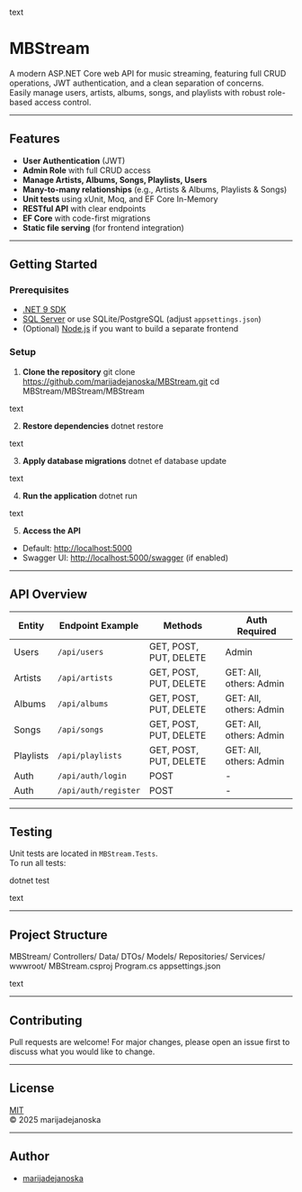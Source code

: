 text
# MBStream

A modern ASP.NET Core web API for music streaming, featuring full CRUD operations, JWT authentication, and a clean separation of concerns.  
Easily manage users, artists, albums, songs, and playlists with robust role-based access control.

---

## Features

- **User Authentication** (JWT)
- **Admin Role** with full CRUD access
- **Manage Artists, Albums, Songs, Playlists, Users**
- **Many-to-many relationships** (e.g., Artists & Albums, Playlists & Songs)
- **Unit tests** using xUnit, Moq, and EF Core In-Memory
- **RESTful API** with clear endpoints
- **EF Core** with code-first migrations
- **Static file serving** (for frontend integration)

---

## Getting Started

### Prerequisites

- [.NET 9 SDK](https://dotnet.microsoft.com/download)
- [SQL Server](https://www.microsoft.com/en-us/sql-server/sql-server-downloads) or use SQLite/PostgreSQL (adjust `appsettings.json`)
- (Optional) [Node.js](https://nodejs.org/) if you want to build a separate frontend

### Setup

1. **Clone the repository**
git clone https://github.com/marijadejanoska/MBStream.git
cd MBStream/MBStream/MBStream

text

2. **Restore dependencies**
dotnet restore

text

3. **Apply database migrations**
dotnet ef database update

text

4. **Run the application**
dotnet run

text

5. **Access the API**
- Default: [http://localhost:5000](http://localhost:5000)
- Swagger UI: [http://localhost:5000/swagger](http://localhost:5000/swagger) (if enabled)

---

## API Overview

| Entity     | Endpoint Example         | Methods                | Auth Required     |
|------------|-------------------------|------------------------|-------------------|
| Users      | `/api/users`            | GET, POST, PUT, DELETE | Admin             |
| Artists    | `/api/artists`          | GET, POST, PUT, DELETE | GET: All, others: Admin |
| Albums     | `/api/albums`           | GET, POST, PUT, DELETE | GET: All, others: Admin |
| Songs      | `/api/songs`            | GET, POST, PUT, DELETE | GET: All, others: Admin |
| Playlists  | `/api/playlists`        | GET, POST, PUT, DELETE | GET: All, others: Admin |
| Auth       | `/api/auth/login`       | POST                   | -                 |
| Auth       | `/api/auth/register`    | POST                   | -                 |

---

## Testing

Unit tests are located in `MBStream.Tests`.  
To run all tests:

dotnet test

text

---

## Project Structure

MBStream/
Controllers/
Data/
DTOs/
Models/
Repositories/
Services/
wwwroot/
MBStream.csproj
Program.cs
appsettings.json

text

---

## Contributing

Pull requests are welcome! For major changes, please open an issue first to discuss what you would like to change.

---

## License

[MIT](LICENSE)  
&copy; 2025 marijadejanoska

---

## Author

- [marijadejanoska](https://github.com/marijadejanoska)

